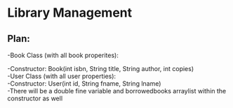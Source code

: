 # Library Management

## Plan: 
-Book Class (with all book properites): 
<div style="page-break-after: always;"></div>
      -Constructor: Book(int isbn, String title, String author, int copies)
      <div style="page-break-after: always;"></div>
-User Class (with all user properties):
<div style="page-break-after: always;"></div>
      -Constructor: User(int id, String fname, String lname)
      <div style="page-break-after: always;"></div>
      -There will be a double fine variable and borrowedbooks arraylist within the constructor as well

      
              

      
